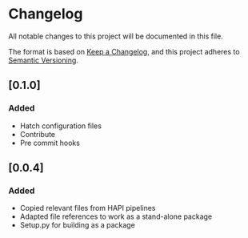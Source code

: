 # Changelog

All notable changes to this project will be documented in this file.

The format is based on [Keep a Changelog](https://keepachangelog.com/en/1.0.0/),
and this project adheres to [Semantic Versioning](https://semver.org/spec/v2.0.0.html).

## [0.1.0]

### Added

- Hatch configuration files
- Contribute
- Pre commit hooks

## [0.0.4]

### Added

- Copied relevant files from HAPI pipelines
- Adapted file references to work as a stand-alone package
- Setup.py for building as a package
